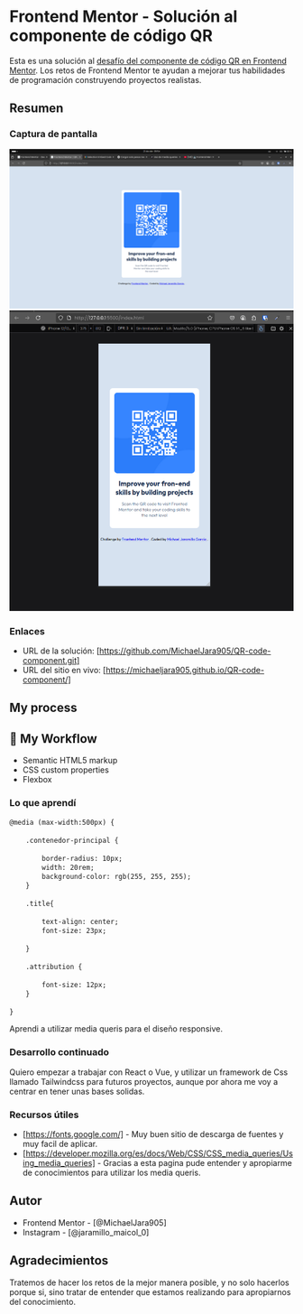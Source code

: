 # Frontend Mentor - Solución al componente de código QR

Esta es una solución al [desafío del componente de código QR en Frontend Mentor](https://www.frontendmentor.io/challenges/qr-code-component-iux_sIO_H). Los retos de Frontend Mentor te ayudan a mejorar tus habilidades de programación construyendo proyectos realistas. 


## Resumen

### Captura de pantalla

![](./design/capturaDesignQR-Desktop.png)
![](./design/CapturaDesignQR-Movil.png)

### Enlaces

- URL de la solución: [https://github.com/MichaelJara905/QR-code-component.git]
- URL del sitio en vivo: [https://michaeljara905.github.io/QR-code-component/]

## My process

## 🔄 My Workflow

- Semantic HTML5 markup
- CSS custom properties
- Flexbox

### Lo que aprendí

    @media (max-width:500px) {

        .contenedor-principal {

            border-radius: 10px;
            width: 20rem;
            background-color: rgb(255, 255, 255);
        }
        
        .title{
            
            text-align: center;
            font-size: 23px;
            
        }

        .attribution {

            font-size: 12px;
        }

    }

Aprendi a utilizar  media queris para el diseño responsive.

### Desarrollo continuado

Quiero empezar a trabajar con React o Vue, y utilizar un framework de Css llamado Tailwindcss para futuros proyectos, aunque por ahora me voy a centrar en tener unas bases solidas.

### Recursos útiles

- [https://fonts.google.com/] - Muy buen sitio de descarga de fuentes y muy facil de aplicar.
- [https://developer.mozilla.org/es/docs/Web/CSS/CSS_media_queries/Using_media_queries] - Gracias a esta pagina pude entender y apropiarme de conocimientos para utilizar los media queris.

## Autor

- Frontend Mentor - [@MichaelJara905]
- Instagram - [@jaramillo_maicol_0]

## Agradecimientos

Tratemos de hacer los retos de la mejor manera posible, y no solo hacerlos porque si, sino tratar de entender que estamos realizando para apropiarnos del conocimiento.
